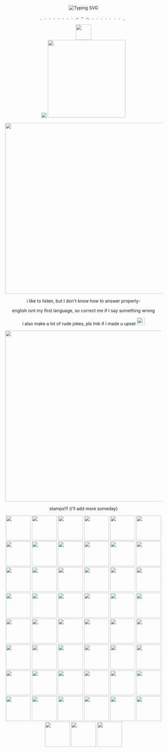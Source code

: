 <div align="center">
  <img src="https://readme-typing-svg.herokuapp.com/?font=Fira+Code&size=30&duration=3000&pause=1000&center=true&vCenter=true&width=600&lines=I'll+break+your+bones+;With+all+the+love+I+carry;Keep+you+close;And+one+day+we'll+get+married;+&color=ffffff&background=90845B&" alt="Typing SVG" />
   
    _ . . . . . . . ︿ ✂️ ︿ . . . . . . . _ 

  
  <div id="Header" align="center">   
  <img src="https://media.tenor.com/Ik2fByqPjugAAAAm/silli-silly.webp" width="50"/>
 <div id="Badges" align="center"> 
<img src="https://komarev.com/ghpvc/?username=BugsInMyBurger&label=rats&style=for-the-badge&color=90845B&background=90845B"/>

  <img src="https://static.wikia.nocookie.net/elevator-hitch/images/9/9f/Protag_Coworker_Chibis.png/revision/latest/smart/width/250/height/250?cb=20230912021324" width="250">
</p>
<p align="center">
<img src="https://media.tenor.com/8vassvAZWlQAAAAm/blinkies.webp" width="550">
</p>
 <p align="center">
  i like to listen, but I don't know how to answer properly-
 </p>
 <p align="center">
 english isnt my first language, so correct me if I say something wrong
</p>
 <p align="center">
i also make a lot of rude jokes, pls lmk if i made u upset
<img src="https://media.tenor.com/Qq-xz_yfGfIAAAAm/elevator-hitch-elevator-hitch-game.webp" width="25"/>
   
  <p aligh="center">
    <img src="https://media.tenor.com/8vassvAZWlQAAAAm/blinkies.webp" width="550">
</p>

stamps!!! (i'll add more someday)

<div id="header" align="center">
  
  <img src="https://media.tenor.com/4vfqYz80i9IAAAAm/aaronymous-stamp.webp" width="80"/>
  <img src="https://images-wixmp-ed30a86b8c4ca887773594c2.wixmp.com/f/29b95060-c3ed-4dd2-bdc5-1fcc4160ae50/dgsauid-098695ed-6dc3-44b1-bb6f-631628a78af0.gif?token=eyJ0eXAiOiJKV1QiLCJhbGciOiJIUzI1NiJ9.eyJzdWIiOiJ1cm46YXBwOjdlMGQxODg5ODIyNjQzNzNhNWYwZDQxNWVhMGQyNmUwIiwiaXNzIjoidXJuOmFwcDo3ZTBkMTg4OTgyMjY0MzczYTVmMGQ0MTVlYTBkMjZlMCIsIm9iaiI6W1t7InBhdGgiOiJcL2ZcLzI5Yjk1MDYwLWMzZWQtNGRkMi1iZGM1LTFmY2M0MTYwYWU1MFwvZGdzYXVpZC0wOTg2OTVlZC02ZGMzLTQ0YjEtYmI2Zi02MzE2MjhhNzhhZjAuZ2lmIn1dXSwiYXVkIjpbInVybjpzZXJ2aWNlOmZpbGUuZG93bmxvYWQiXX0.2Qer0JuFJwsZFfregpyPRGaHZS5GIaOBdgpMW-JOQd0" width="80"/>
  <img src="https://img1.picmix.com/output/stamp/thumb/0/3/7/3/2323730_fda8f.png" width="80"/>
  <img src="https://img1.picmix.com/output/stamp/thumb/0/8/5/5/2325580_f3a87.png" width="80"/>
  <img src="https://media.tenor.com/zL2hT7ttZsAAAAA1/dead-plate-vincent-charboneau.webp" width="80"/>
  <img src="https://media.tenor.com/6uMz71iGeiEAAAAm/elevator-hitch-elevator-hitch-protagonist.webp" width="80"/>
  <img src="https://i.pinimg.com/736x/94/1a/fa/941afabada0a96d61c320d3910fbc795.jpg" width="80"/>
  <img src="https://img1.picmix.com/output/stamp/normal/8/3/6/9/2619638_a2137.gif" width="80"/>
  <img src="https://img1.picmix.com/output/stamp/thumb/3/3/2/1/2401233_a14ff.png" width="80"/>
  <img src="https://img1.picmix.com/output/stamp/thumb/5/2/2/3/2603225_46b69.gif" width="80"/>
  <img src="https://img1.picmix.com/output/stamp/thumb/4/6/5/9/2659564_d184f.gif" width="80"/>
  <img src="https://img1.picmix.com/output/stamp/thumb/0/0/3/8/2628300_a342a.gif" width="80"/>
  <img src="https://img1.picmix.com/output/stamp/thumb/9/4/1/4/2654149_96db4.gif" width="80"/>
  <img src="https://img1.picmix.com/output/stamp/thumb/5/8/5/0/1740585_c82a5.png" width="80"/>
  <img src="https://img1.picmix.com/output/stamp/thumb/9/1/2/4/2474219_bc43d.jpg" width="80"/>
  <img src="https://img1.picmix.com/output/stamp/thumb/5/0/7/0/2340705_539bb.gif" width="80"/>
  <img src="https://img1.picmix.com/output/stamp/thumb/0/4/4/9/2489440_dc594.jpg" width="80"/>
  <img src="https://img1.picmix.com/output/stamp/thumb/2/0/2/8/2508202_8c3f2.png" width="80"/>
  <img src="https://img1.picmix.com/output/stamp/thumb/6/2/3/0/2570326_f1ce0.png" width="80"/>
  <img src="https://img1.picmix.com/output/stamp/thumb/1/7/5/5/2325571_b5ebc.png" width="80"/>
  <img src="https://img1.picmix.com/output/stamp/thumb/1/1/2/3/2783211_c3da0.gif" width="80"/>
  <img src="https://img1.picmix.com/output/stamp/thumb/1/3/8/4/2754831_34d2c.gif" width="80"/>
  <img src="https://img1.picmix.com/output/stamp/thumb/3/5/8/6/2776853_4b28d.png" width="80"/>
  <img src="https://img1.picmix.com/output/stamp/thumb/3/8/4/2/2242483_edeb2.jpg" width="80"/>
  <img src="https://img1.picmix.com/output/stamp/thumb/1/1/6/9/2519611_707cf.gif" width="80"/>
  <img src="https://img1.picmix.com/output/stamp/thumb/3/2/5/5/2805523_29bf8.png" width="80"/>
  <img src="https://img1.picmix.com/output/stamp/thumb/0/9/8/6/2496890_e0c39.gif" width="80"/>
  <img src="https://img1.picmix.com/output/stamp/thumb/1/7/2/1/2751271_ceebe.gif" width="80"/>
  <img src="https://img1.picmix.com/output/stamp/thumb/9/8/2/3/2783289_81eae.gif" width="80"/>
  <img src="https://img1.picmix.com/output/stamp/thumb/5/5/2/3/2783255_5ff74.png" width="80"/>
  <img src="https://img1.picmix.com/output/stamp/thumb/4/3/2/9/2809234_bd97d.gif" width="80"/>
  <img src="https://img1.picmix.com/output/stamp/thumb/8/6/2/5/2755268_1cebf.gif" width="80"/>
  <img src="https://img1.picmix.com/output/stamp/thumb/1/7/4/6/2626471_9031a.jpg" width="80"/>
  <img src="https://img1.picmix.com/output/stamp/thumb/5/0/8/8/2538805_c2f1b.gif" width="80"/>
  <img src="https://img1.picmix.com/output/stamp/thumb/4/0/2/1/2401204_dbb92.png" width="80"/>
  <img src="https://img1.picmix.com/output/stamp/thumb/9/3/0/5/2805039_ec8ab.gif" width="80"/>
  <img src="https://img1.picmix.com/output/stamp/thumb/4/4/5/8/2678544_dbb5a.png" width="80"/>
  <img src="https://img1.picmix.com/output/stamp/thumb/3/8/8/8/2538883_93504.png" width="80"/>
  <img src="https://img1.picmix.com/output/stamp/thumb/0/1/3/1/2541310_4deb5.gif" width="80"/>
  <img src="https://img1.picmix.com/output/stamp/thumb/3/7/5/5/2325573_5894d.png" width="80"/>
  <img src="https://img1.picmix.com/output/stamp/thumb/1/7/9/0/2750971_a0f45.png" width="80"/>
  <img src="https://img1.picmix.com/output/stamp/thumb/5/4/6/5/2535645_1de95.png" width="80"/>
  <img src="https://img1.picmix.com/output/stamp/thumb/4/2/0/8/2708024_f4909.png" width="80"/>
  <img src="https://img1.picmix.com/output/stamp/thumb/6/3/9/0/2620936_94824.gif" width="80"/>
  <img src="https://img1.picmix.com/output/stamp/thumb/5/0/2/0/2620205_fc1d4.gif" width="80"/>
  <img src="https://img1.picmix.com/output/stamp/thumb/8/4/9/3/2623948_d2c7a.jpg" width="80"/>
  <img src="https://img1.picmix.com/output/stamp/thumb/6/2/4/7/2647426_69863.png" width="80"/>
  <img src="https://img1.picmix.com/output/stamp/thumb/8/0/1/0/2630108_7de38.gif" width="80"/>
  <img src="https://img1.picmix.com/output/stamp/thumb/5/7/0/4/2624075_d9597.png" width="80"/>
  <img src="https://img1.picmix.com/output/stamp/thumb/9/7/5/1/2671579_f6b5e.gif" width="80"/>
  <img src="https://img1.picmix.com/output/stamp/thumb/3/9/0/8/2668093_16f3c.gif" width="80"/>
